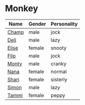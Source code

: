 # Monkey

|Name|Gender|Personality|
|---|---|---|
|[Champ](./champ)|male|jock|
|[Deli](./deli)|male|lazy|
|[Elise](./elise)|female|snooty|
|[Flip](./flip)|male|jock|
|[Monty](./monty)|male|cranky|
|[Nana](./nana)|female|normal|
|[Shari](./shari)|female|sisterly|
|[Simon](./simon)|male|lazy|
|[Tammi](./tammi)|female|peppy|
